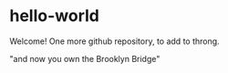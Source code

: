 # hello-world
Welcome! One more github repository, to add to throng. 

"and now you own the Brooklyn Bridge"

